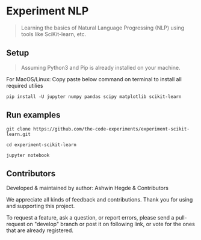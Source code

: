 # Experiment NLP

> Learning the basics of Natural Language Progressing (NLP) using tools like SciKit-learn, etc. 

## Setup

> Assuming Python3 and Pip is already installed on your machine.

For MacOS/Linux: Copy paste below command on terminal to install all required utilies
```
pip install -U jupyter numpy pandas scipy matplotlib scikit-learn
```


## Run examples

```
git clone https://github.com/the-code-experiments/experiment-scikit-learn.git

cd experiment-scikit-learn

jupyter notebook
```

## Contributors

Developed & maintained by author: Ashwin Hegde & Contributors

We appreciate all kinds of feedback and contributions. Thank you for using and supporting this project.

To request a feature, ask a question, or report errors, please send a pull-request on "develop" branch or post it on following link, or vote for the ones that are already registered.
